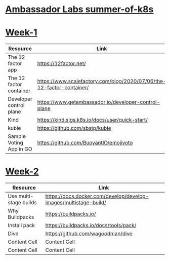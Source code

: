 # [Ambassador Labs summer-of-k8s](https://www.getambassador.io/summer-of-k8s/)

# [Week-1](https://www.getambassador.io/summer-of-k8s/code/week1/)

| Resource    | Link      |
| ------------- | ------------- |
| The 12 factor app  | https://12factor.net/  |
|The 12 factor container | https://www.scalefactory.com/blog/2020/07/06/the-12-factor-container/ |
|Developer control plane | https://www.getambassador.io/developer-control-plane |
|Kind | https://kind.sigs.k8s.io/docs/user/quick-start/ |
|kubie  | https://github.com/sbstp/kubie |
|Sample Voting App in GO  | https://github.com/BuoyantIO/emojivoto |

# [Week-2](https://www.getambassador.io/summer-of-k8s/code/week2/)

| Resource    | Link      |
| ------------- | ------------- |
|Use multi-stage builds  | https://docs.docker.com/develop/develop-images/multistage-build/ |
| Why Buildpacks  | https://buildpacks.io/  |
| Install pack  | https://buildpacks.io/docs/tools/pack/ |
|  Dive | https://github.com/wagoodman/dive |
| Content Cell  | Content Cell  |
| Content Cell  | Content Cell  |
